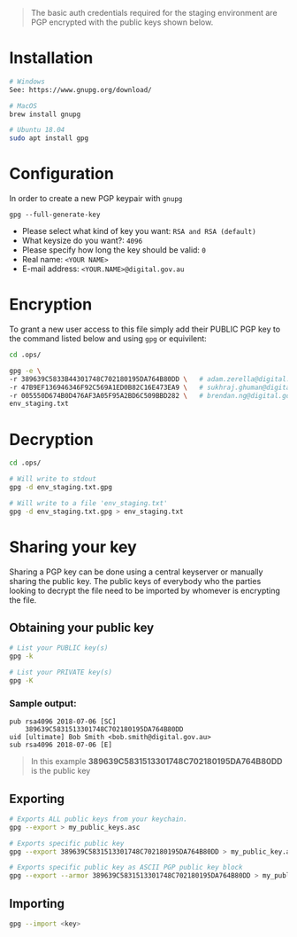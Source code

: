 > The basic auth credentials required for the staging environment are PGP
> encrypted with the public keys shown below.

# Installation

```bash
# Windows
See: https://www.gnupg.org/download/

# MacOS
brew install gnupg

# Ubuntu 18.04
sudo apt install gpg
```

# Configuration

In order to create a new PGP keypair with `gnupg`

```
gpg --full-generate-key
```

-   Please select what kind of key you want: `RSA and RSA (default)`
-   What keysize do you want?: `4096`
-   Please specify how long the key should be valid: `0`
-   Real name: `<YOUR NAME>`
-   E-mail address: `<YOUR.NAME>@digital.gov.au`

# Encryption

To grant a new user access to this file simply add their PUBLIC PGP key to
the command listed below and using `gpg` or equivilent:

```bash
cd .ops/

gpg -e \
-r 389639C5833B44301748C702180195DA764B80DD \   # adam.zerella@digital.gov.au
-r 47B9EF136946346F92C569A1ED0B82C16E473EA9 \   # sukhraj.ghuman@digital.gov.au
-r 005550D674B0D476AF3A05F95A2BD6C509BBD282 \   # brendan.ng@digital.gov.au
env_staging.txt
```

# Decryption

```bash
cd .ops/

# Will write to stdout
gpg -d env_staging.txt.gpg

# Will write to a file 'env_staging.txt'
gpg -d env_staging.txt.gpg > env_staging.txt
```

# Sharing your key

Sharing a PGP key can be done using a central keyserver or manually sharing the public key.
The public keys of everybody who the parties looking to decrypt the file need to be imported by whomever is encrypting the file.

## Obtaining your public key

```bash
# List your PUBLIC key(s)
gpg -k

# List your PRIVATE key(s)
gpg -K
```

### Sample output:

```
pub rsa4096 2018-07-06 [SC]
    389639C5831513301748C702180195DA764B80DD
uid [ultimate] Bob Smith <bob.smith@digital.gov.au>
sub rsa4096 2018-07-06 [E]
```

> In this example **389639C5831513301748C702180195DA764B80DD** is the public key

## Exporting

```bash
# Exports ALL public keys from your keychain.
gpg --export > my_public_keys.asc

# Exports specific public key
gpg --export 389639C5831513301748C702180195DA764B80DD > my_public_key.asc

# Exports specific public key as ASCII PGP public key block
gpg --export --armor 389639C5831513301748C702180195DA764B80DD > my_public_key.txt
```

## Importing

```bash
gpg --import <key>
```

